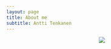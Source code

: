 ```yaml
---
layout: page
title: About me
subtitle: Antti Tenkanen
---
```

<div style="text-align:center"><img src ="https://i1.rgstatic.net/ii/profile.image/AS%3A323145850916865@1454055382885_l/Antti_Tenkanen.png" /></div>
